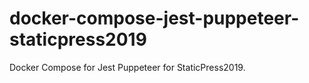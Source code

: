 # docker-compose-jest-puppeteer-staticpress2019
Docker Compose for Jest Puppeteer for StaticPress2019.

